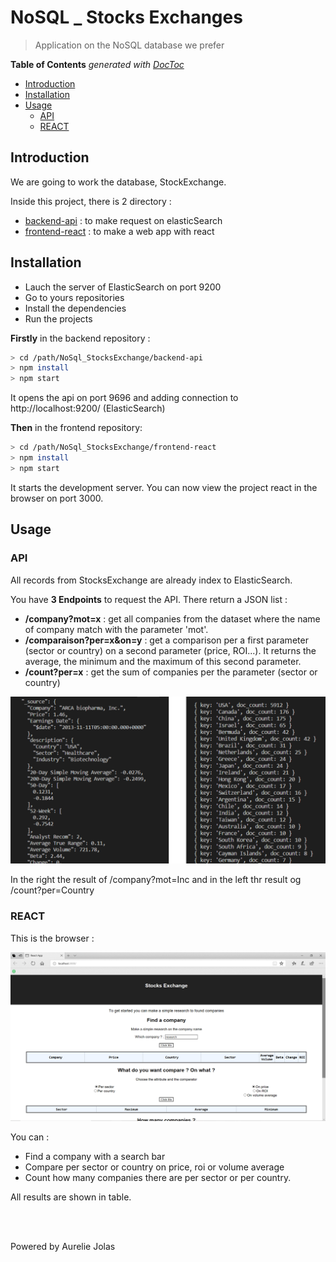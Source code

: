 # NoSQL _ Stocks Exchanges

> Application on the NoSQL database we prefer

<!-- START doctoc generated TOC please keep comment here to allow auto update -->
<!-- DON'T EDIT THIS SECTION, INSTEAD RE-RUN doctoc TO UPDATE -->
**Table of Contents**  *generated with [DocToc](https://github.com/thlorenz/doctoc)*

- [Introduction](#introduction)
- [Installation](#installation)
- [Usage](#usage)
  - [API](#api)
  - [REACT](#react)

<!-- END doctoc generated TOC please keep comment here to allow auto update -->

## Introduction

We are going to work the database, StockExchange. 

Inside this project, there is 2 directory : 
* [backend-api](./backend-api) : to make request on elasticSearch 
* [frontend-react](./frontend-react) : to make a web app with react

## Installation 

* Lauch the server of ElasticSearch on port 9200
* Go to yours repositories
* Install the dependencies 
* Run the projects

__Firstly__ in the backend repository : 
``` sh
> cd /path/NoSql_StocksExchange/backend-api
> npm install
> npm start
```
It opens the api on port 9696 and adding connection to http://localhost:9200/ (ElasticSearch)


__Then__ in the frontend repository: 

``` sh
> cd /path/NoSql_StocksExchange/frontend-react
> npm install
> npm start
```
It starts the development server. You can now view the project react in the browser on port 3000. 

## Usage

### API

All records from StocksExchange are already index to ElasticSearch. 

You have __3 Endpoints__ to request the API. There return a JSON list : 
* __/company?mot=x__ : get all companies from the dataset where the name of company match with the parameter 'mot'. 
* __/comparaison?per=x&on=y__ : get a comparison per a first parameter (sector or country) on a second parameter (price, ROI...). It returns the average, the minimum and the maximum of this second parameter.  
* __/count?per=x__ : get the sum of companies per the parameter (sector or country)

<p align=center>
    <img src="./img/api_json.png">
    <figcaption>In the right the result of /company?mot=Inc and in the left thr result og /count?per=Country</figcaption>
</p>


### REACT

This is the browser : 

<p align=center>
    <img src="./img/browser.png">
</p>

You can : 
- Find a company with a search bar
- Compare per sector or country on price, roi or volume average
- Count how many companies there are per sector or per country. 

All results are shown in table.

<br />
<br />

Powered by Aurelie Jolas